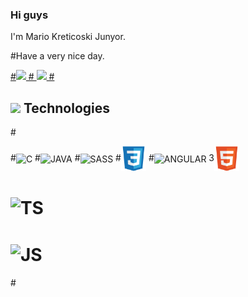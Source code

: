 ### **Hi guys**

I'm Mario Kreticoski Junyor.

#Have a very nice day.

<div>
  <a href="https://github.com/MarioKreticoskiJunyor">
  #<img height="180em" src="https://github-readme-stats.vercel.app/api?username=bsbontorin&show_icons=true&theme=radical&include_all_commits=true&count_private=true"/>
 # <img height="180em" src="https://github-readme-stats.vercel.app/api/top-langs/?#username=bsbontorin&exclude_repo=https://github.com/bsbontorin/PowerBits&layout=compact&langs_count=7&theme=radical"/>
 # </a>
</div>
  
## <kbd><img height="25em" src="https://github.com/bsbontorin/bsbontorin/blob/main/core.webp"></kbd> Technologies
#<div>
  #<img align="center" height="40em" width="40em" title="C" alt="C" src="https://cdn.jsdelivr.net/gh/devicons/devicon/icons/c/c-original.svg">
  #<img align="center" height="40em" width="40em" title="JAVA" alt="JAVA" src="https://cdn.jsdelivr.net/gh/devicons/devicon/icons/java/java-original.svg">
  #<img align="center" height="40em" width="40em" title="SASS" alt="SASS" src="https://cdn.jsdelivr.net/gh/devicons/devicon/icons/sass/sass-original.svg">
  #<img align="center" height="40em" width="40em" title="CSS3" alt="CSS3" src="https://raw.githubusercontent.com/devicons/devicon/master/icons/css3/css3-original.svg">
  #<img align="center" height="40em" width="40em" title="ANGULAR" alt="ANGULAR" src="https://cdn.jsdelivr.net/gh/devicons/devicon/icons/angularjs/angularjs-original.svg">
  3<img align="center" height="40em" width="40em" title="HTML5" alt="HTML5" src="https://raw.githubusercontent.com/devicons/devicon/master/icons/html5/html5-original.svg">
 # <img align="center" height="40em" width="40em" title="TYPESCRIPT" alt="TS" src="https://raw.githubusercontent.com/devicons/devicon/master/icons/typescript/typescript-#plain.svg">
 # <img align="center" height="40em" width="40em" title="JAVASCRIPT" alt="JS" src="https://raw.githubusercontent.com/devicons/devicon/master/icons/javascript/javascript-#plain.svg">
#</div>
